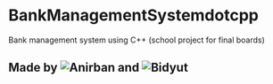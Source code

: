 # BankManagementSystemdotcpp
Bank management system using C++ (school project for final boards)


## Made by ![Anirban](https://github.com/AnirbanNath-dev) and ![Bidyut](https://github.com/BidyutKumar-Dev)
